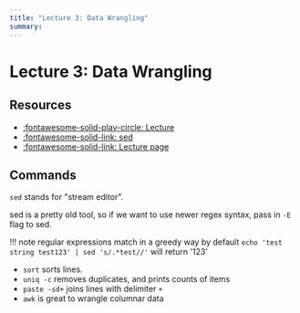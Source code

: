 ```yaml
---
title: "Lecture 3: Data Wrangling"
summary:
---
```


Lecture 3: Data Wrangling
===

Resources
---
- [:fontawesome-solid-play-circle: Lecture](https://www.youtube.com/watch?v=sz_dsktIjt4)
- [:fontawesome-solid-link: sed](https://en.wikipedia.org/wiki/Sed)
- [:fontawesome-solid-link: Lecture page](https://missing.csail.mit.edu/2020/data-wrangling/)

Commands
---

`sed` stands for "stream editor".

sed is a pretty old tool, so if we want to use newer regex syntax, pass in `-E`
flag to sed.

!!! note
    regular expressions match in a greedy way by default
    `echo 'test string test123' | sed 's/.*test//'`
    will return '123'

- `sort` sorts lines.
- `uniq -c` removes duplicates, and prints counts of items
- `paste -sd+` joins lines with delimiter `+`
- `awk` is great to wrangle columnar data
